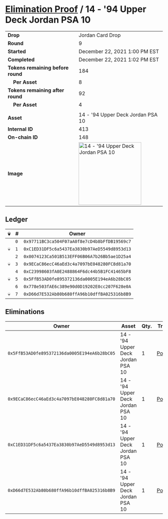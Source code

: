 # [Elimination Proof](./readme.md) / 14 - &#039;94 Upper Deck Jordan PSA 10

|||
|---|---|
| **Drop** | Jordan Card Drop |
| **Round** | 9 |
| **Started** | December 22, 2021 1:00 PM EST |
| **Completed** | December 22, 2021 1:02 PM EST |
| **Tokens remaining before round** | 184 |
| **&nbsp;&nbsp;&nbsp;&nbsp;Per Asset** | 8 |
| **Tokens remaining after round** | 92 |
| **&nbsp;&nbsp;&nbsp;&nbsp;Per Asset** | 4 |
| | |
| **Asset** | 14 - &#039;94 Upper Deck Jordan PSA 10 |
| **Internal ID** | 413 |
| **On-chain ID** | 148 |
| **Image** | <img src="https://tcdn.blokpax.com/95149d1f-625d-4543-9379-cd39889902d7/fca8ea5805a0a0040ebf74575662da24c0e31473ff9a7c076ab7d9537f736469.jpg" height="200" alt="14 - &#039;94 Upper Deck Jordan PSA 10" /> |

## Ledger

| 💀 | # | Owner |
| --- | --- | --- |
|  | `0` | `0x97711BC3ca504F07aA0f8e7cD4b8bFfDB19569c7` |
| 💀 | `1` | `0xC1ED31DF5c6a5437Ea3830b97AeD5549d8953d13` |
|  | `2` | `0x0074123Ca501B513EFF06B06A7b26Bb5ae1D25a4` |
| 💀 | `3` | `0x9ECaC86ecC46aEd3c4a7097bE048280FC8d81a70` |
|  | `4` | `0xC23998603fA0E2488864F6dc44b5B1FC41465bF8` |
| 💀 | `5` | `0x5FfB53AD0fe895372136da0005E194eA6b28bC05` |
|  | `6` | `0x778e503fAE6c389e90d0D19202E0cc207F628e0A` |
| 💀 | `7` | `0xD66d7E532Ab80b680ffA96b10dffBA025316b8B9` |


## Eliminations

| Owner | Asset | Qty. | Transaction |
| --- | --- | --- | --- |
| `0x5FfB53AD0fe895372136da0005E194eA6b28bC05` | 14 - '94 Upper Deck Jordan PSA 10 | 1 | [Polygonscan](https://polygonscan.com/tx/0x8c81b1d8635514f0741c9bfba8015833517339f0b265ccf7990b278a6436a1d8) |
| `0x9ECaC86ecC46aEd3c4a7097bE048280FC8d81a70` | 14 - '94 Upper Deck Jordan PSA 10 | 1 | [Polygonscan](https://polygonscan.com/tx/0x4f8f4ed15c94cb60f2fc2b007cbc9a4c12c3ea4d4a7b1fcda01514fb23351c8a) |
| `0xC1ED31DF5c6a5437Ea3830b97AeD5549d8953d13` | 14 - '94 Upper Deck Jordan PSA 10 | 1 | [Polygonscan](https://polygonscan.com/tx/0x0f0a550cf1929faa9c504b63899de3016b96e9096296bd5923c32015e80f0de9) |
| `0xD66d7E532Ab80b680ffA96b10dffBA025316b8B9` | 14 - '94 Upper Deck Jordan PSA 10 | 1 | [Polygonscan](https://polygonscan.com/tx/0x25e084ec8b014a53354348031dce80f0363924ee150371a0108f4ffbc1ebce39) |
